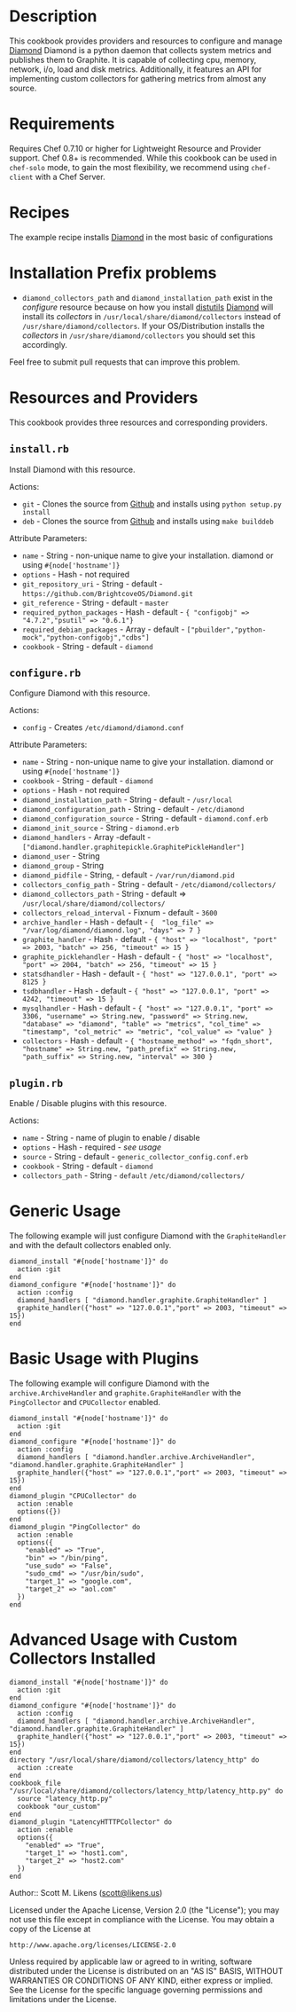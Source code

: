 Description
===========

This cookbook provides providers and resources to configure and manage [Diamond](https://github.com/BrightcoveOS/Diamond) Diamond is a python daemon that collects system metrics and publishes them to Graphite. It is capable of collecting cpu, memory, network, i/o, load and disk metrics. Additionally, it features an API for implementing custom collectors for gathering metrics from almost any source.

Requirements
============

Requires Chef 0.7.10 or higher for Lightweight Resource and Provider support. Chef 0.8+ is recommended. While this cookbook can be used in `chef-solo` mode, to gain the most flexibility, we recommend using `chef-client` with a Chef Server.

Recipes
=======

The example recipe installs [Diamond](https://github.com/BrightcoveOS/Diamond) in the most basic of configurations

Installation Prefix problems
=======================

* `diamond_collectors_path` and `diamond_installation_path` exist in the *configure* resource because on how you install [distutils](http://docs.python.org/library/distutils.html) [Diamond](https://github.com/BrightcoveOS/Diamond) will install its *collectors* in `/usr/local/share/diamond/collectors` instead of `/usr/share/diamond/collectors`.  If your OS/Distribution installs the *collectors* in `/usr/share/diamond/collectors` you should set this accordingly.

Feel free to submit pull requests that can improve this problem.

Resources and Providers
=======================

This cookbook provides three resources and corresponding providers.

`install.rb`
-------------
Install Diamond with this resource.

Actions:

* `git` - Clones the source from [Github](https://github.com/BrightcoveOS/Diamond.git) and installs using `python setup.py install`
* `deb` - Clones the source from [Github](https://github.com/BrightcoveOS/Diamond.git) and installs using `make builddeb`

Attribute Parameters:

* `name` - String - non-unique name to give your installation.  diamond or using `#{node['hostname']}` 
* `options` - Hash - not required
* `git_repository_uri` - String - default - `https://github.com/BrightcoveOS/Diamond.git`
* `git_reference` - String - default - `master`
* `required_python_packages` - Hash - default - `{ "configobj" => "4.7.2","psutil" => "0.6.1"}`
* `required_debian_packages` - Array - default - `["pbuilder","python-mock","python-configobj","cdbs"]`
* `cookbook` - String - default - `diamond`

`configure.rb`
-------------
Configure Diamond with this resource.

Actions:

* `config` - Creates `/etc/diamond/diamond.conf`

Attribute Parameters:

* `name` - String - non-unique name to give your installation.  diamond or using `#{node['hostname']}` 
* `cookbook` - String - default - `diamond`
* `options` - Hash - not required
* `diamond_installation_path` - String - default - `/usr/local`
* `diamond_configuration_path` - String - default - `/etc/diamond`
* `diamond_configuration_source` - String - default -  `diamond.conf.erb`
* `diamond_init_source` - String - `diamond.erb`
* `diamond_handlers` - Array -default - `["diamond.handler.graphitepickle.GraphitePickleHandler"]`
* `diamond_user` - String
* `diamond_group` - String
* `diamond_pidfile` - String, - default - `/var/run/diamond.pid`
* `collectors_config_path` - String - default - `/etc/diamond/collectors/`
* `diamond_collectors_path` - String - default => `/usr/local/share/diamond/collectors/`
* `collectors_reload_interval` - Fixnum - default - `3600`
* `archive_handler` - Hash - default - `{  "log_file" => "/var/log/diamond/diamond.log", "days" => 7 }`
* `graphite_handler` - Hash - default - `{ "host" => "localhost", "port" => 2003, "batch" => 256, "timeout" => 15 }`
* `graphite_picklehandler` - Hash - default - `{ "host" => "localhost", "port" => 2004, "batch" => 256, "timeout" => 15 }`
* `statsdhandler` - Hash - default - `{ "host" => "127.0.0.1", "port" => 8125 }`
* `tsdbhandler` - Hash - default - `{ "host" => "127.0.0.1", "port" => 4242, "timeout" => 15 }`
* `mysqlhandler` - Hash - default - `{ "host" => "127.0.0.1", "port" => 3306, "username" => String.new, "password" => String.new, "database" => "diamond", "table" => "metrics", "col_time" => "timestamp", "col_metric" => "metric", "col_value" => "value" }`
* `collectors` - Hash - default - `{ "hostname_method" => "fqdn_short", "hostname" => String.new, "path_prefix" => String.new, "path_suffix" => String.new, "interval" => 300 }`

`plugin.rb`
-------------
Enable / Disable plugins with this resource.

Actions:

* `name` - String - name of plugin to enable / disable
* `options` - Hash - required - *see usage*
* `source` - String - default - `generic_collector_config.conf.erb`
* `cookbook` - String - default - `diamond`
* `collectors_path` - String - `default` `/etc/diamond/collectors/`

Generic Usage
=====

The following example will just configure Diamond with the `GraphiteHandler` and with the default collectors enabled only.

    diamond_install "#{node['hostname']}" do  
      action :git  
    end  
    diamond_configure "#{node['hostname']}" do   
      action :config  
      diamond_handlers [ "diamond.handler.graphite.GraphiteHandler" ]    
      graphite_handler({"host" => "127.0.0.1","port" => 2003, "timeout" => 15})  
    end  
    
Basic Usage with Plugins
=====

The following example will configure Diamond with the `archive.ArchiveHandler` and `graphite.GraphiteHandler` with the `PingCollector` and `CPUCollector` enabled.

    diamond_install "#{node['hostname']}" do  
      action :git  
    end  
    diamond_configure "#{node['hostname']}" do  
      action :config  
      diamond_handlers [ "diamond.handler.archive.ArchiveHandler", "diamond.handler.graphite.GraphiteHandler" ]  
      graphite_handler({"host" => "127.0.0.1","port" => 2003, "timeout" => 15})  
    end  
    diamond_plugin "CPUCollector" do  
      action :enable  
      options({})  
    end  
    diamond_plugin "PingCollector" do  
      action :enable  
      options({  
        "enabled" => "True",  
        "bin" => "/bin/ping",  
        "use_sudo" => "False",  
        "sudo_cmd" => "/usr/bin/sudo",  
        "target_1" => "google.com",  
        "target_2" => "aol.com"  
      })  
    end  

Advanced Usage with Custom Collectors Installed
=====

    diamond_install "#{node['hostname']}" do  
      action :git  
    end  
    diamond_configure "#{node['hostname']}" do  
      action :config  
      diamond_handlers [ "diamond.handler.archive.ArchiveHandler", "diamond.handler.graphite.GraphiteHandler" ]  
      graphite_handler({"host" => "127.0.0.1","port" => 2003, "timeout" => 15})  
    end  
    directory "/usr/local/share/diamond/collectors/latency_http" do  
      action :create  
    end  
    cookbook_file "/usr/local/share/diamond/collectors/latency_http/latency_http.py" do  
      source "latency_http.py"
      cookbook "our_custom"
    end
    diamond_plugin "LatencyHTTTPCollector" do  
      action :enable  
      options({  
        "enabled" => "True",  
        "target_1" => "host1.com",  
        "target_2" => "host2.com"  
      })  
    end  




Author:: Scott M. Likens (<scott@likens.us>)

Licensed under the Apache License, Version 2.0 (the "License");
you may not use this file except in compliance with the License.
You may obtain a copy of the License at

    http://www.apache.org/licenses/LICENSE-2.0

Unless required by applicable law or agreed to in writing, software
distributed under the License is distributed on an "AS IS" BASIS,
WITHOUT WARRANTIES OR CONDITIONS OF ANY KIND, either express or implied.
See the License for the specific language governing permissions and
limitations under the License.


